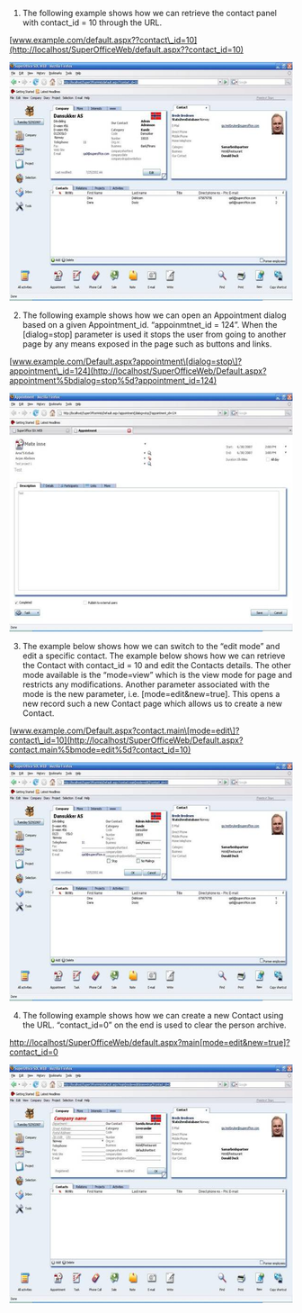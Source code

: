 <properties date="2016-06-24"
SortOrder="8"
/>

1. The following example shows how we can retrieve the contact panel with contact\_id = 10 through the URL.

[www.example.com/default.aspx??contact\_id=10](http://localhost/SuperOfficeWeb/default.aspx??contact_id=10)

<img src="../SO%20Protocol_files/image004.jpg" width="605" height="424" />

2. The following example shows how we can open an Appointment dialog based on a given Appointment\_id. “appoinmtnet\_id = 124”. When the \[dialog=stop\] parameter is used it stops the user from going to another page by any means exposed in the page such as buttons and links.

[www.example.com/Default.aspx?appointment\[dialog=stop\]?appointment\_id=124](http://localhost/SuperOfficeWeb/Default.aspx?appointment%5bdialog=stop%5d?appointment_id=124)

<img src="../SO%20Protocol_files/image005.jpg" width="605" height="424" />

3. The example below shows how we can switch to the “edit mode” and edit a specific contact. The example below shows how we can retrieve the Contact with contact\_id = 10 and edit the Contacts details. The other mode available is the “mode=view” which is the view mode for page and restricts any modifications. Another parameter associated with the mode is the new parameter, i.e. \[mode=edit&new=true\]. This opens a new record such a new Contact page which allows us to create a new Contact.

[www.example.com/Default.aspx?contact.main\[mode=edit\]?contact\_id=10](http://localhost/SuperOfficeWeb/Default.aspx?contact.main%5bmode=edit%5d?contact_id=10)

<img src="../SO%20Protocol_files/image006.jpg" width="605" height="424" />

4. The following example shows how we can create a new Contact using the URL. “contact\_id=0” on the end is used to clear the person archive.

[http://localhost/SuperOfficeWeb/default.aspx?main\[mode=edit&new=true\]?contact\_id=0](http://localhost/SuperOfficeWeb/default.aspx?main%5bmode=edit&new=true%5d?contact_id=0)

<img src="../SO%20Protocol_files/image007.jpg" width="605" height="424" />
